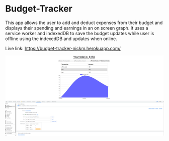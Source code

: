 # Budget-Tracker
This app allows the user to add and deduct expenses from their budget and displays their spending and earnings in an on screen graph. It uses a service worker and indexedDB to save the budget updates while user is offline using the indexedDB and updates when online.

Live link: https://budget-tracker-nickm.herokuapp.com/

<img src ='./assets/budget-screenshot.png'>
